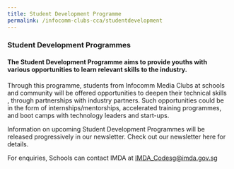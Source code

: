 ```yaml
---
title: Student Development Programme
permalink: /infocomm-clubs-cca/studentdevelopment
---
```

### Student Development Programmes

#### The Student Development Programme aims to provide youths with various opportunities to learn relevant skills to the industry.

Through this programme, students from Infocomm Media Clubs at schools and community will be offered opportunities to deepen their technical skills , through partnerships with industry partners. Such opportunities could be in the form of internships/mentorships, accelerated training programmes, and boot camps with technology leaders and start-ups.

Information on upcoming Student Development Programmes will be released progressively in our newsletter. Check out our newsletter here  for details.

For enquiries, Schools can contact IMDA at IMDA_Codesg@imda.gov.sg